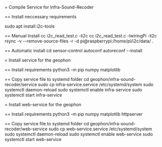 = Compile Service for Infra-Sound-Recoder

== Install neccessary requirements

sudo apt install i2c-tools

== Manual Install
cc i2c_read_test.c -li2c
cc i2c_read_test.c -lwiringPi -li2c
rsync -v --remove-source-files -r -d pi@raspberrypi:/home/pi/i2c/data/ . 

== Automatic install
cd sensor-control
autoconf
autoreconf --install

= Install service for the geophon

== Install requirements
python3 -m pip numpy matplotlib

== Copy service file to systemd folder
cd geophon/infra-sound-recoder/service
sudo cp infra-service.service /etc/systemd/system
sudo systemctl daemon-reload
sudo systemctl enable infra-service
sudo systemctl start infra-service

= Install web-service for the geophon

== Install requirements
python3 -m pip numpy matplotlib httpserver

== Copy service file to systemd folder
cd geophon/infra-sound-recoder/web-service
sudo cp web-service.service /etc/systemd/system
sudo systemctl daemon-reload
sudo systemctl enable web-service
sudo systemctl start web-service
